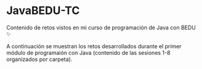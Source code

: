 # JavaBEDU-TC
Contenido de retos vistos en mi curso de programación de Java con BEDU ✨

A continuación se muestran los retos desarrollados durante el primer módulo de programaión con Java (contenido de las sesiones 1-8 organizados por carpeta). 
